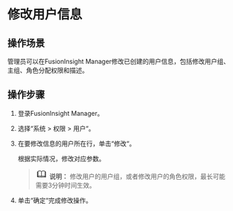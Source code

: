 # 修改用户信息<a name="admin_guide_000138"></a>

## 操作场景<a name="section60590285"></a>

管理员可以在FusionInsight Manager修改已创建的用户信息，包括修改用户组、主组、角色分配权限和描述。

## 操作步骤<a name="section20761135971610"></a>

1.  登录FusionInsight Manager。
2.  选择“系统  \>  权限  \>  用户“。
3.  在要修改信息的用户所在行，单击“修改“。

    根据实际情况，修改对应参数。

    >![](public_sys-resources/icon-note.gif) **说明：** 
    >修改用户的用户组，或者修改用户的角色权限，最长可能需要3分钟时间生效。

4.  单击“确定“完成修改操作。

